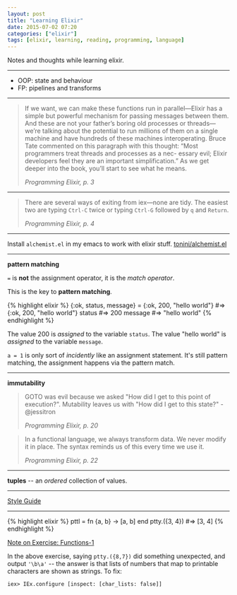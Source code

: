 ```yaml
---
layout: post
title: "Learning Elixir"
date: 2015-07-02 07:20
categories: ["elixir"]
tags: [elixir, learning, reading, programming, language]
---
```


Notes and thoughts while learning elixir.

*******

* OOP: state and behaviour
* FP: pipelines and transforms

*******

> If we want, we can make these functions run in parallel—Elixir has a
> simple but powerful mechanism for passing messages between them. And
> these are not your father’s boring old processes or threads—we’re
> talking about the potential to run millions of them on a single
> machine and have hundreds of these machines interoperating. Bruce
> Tate commented on this paragraph with this thought: “Most
> programmers treat threads and processes as a nec- essary evil;
> Elixir developers feel they are an important simplification.” As we
> get deeper into the book, you’ll start to see what he means.
> <footer><cite>Programming Elixir, p. 3</cite></footer>


*******

> There are several ways of exiting from iex—none are tidy. The
> easiest two are typing `Ctrl-C` twice or typing `Ctrl-G` followed by
> `q` and `Return`.
> <footer><cite>Programming Elixir, p. 4</cite></footer>

*******

Install `alchemist.el` in my emacs to work with elixir stuff.
[tonini/alchemist.el](https://github.com/tonini/alchemist.el)

*******

**pattern matching**

`=` is **not** the assignment operator, it is the *match operator*.

This is the key to **pattern matching**.

{% highlight elixir %}
{:ok, status, message} = {:ok, 200, "hello world"} #=> {:ok, 200, "hello world"}
status #=> 200
message #=> "hello world"
{% endhighlight %}

The value 200 is *assigned* to the variable `status`. The value "hello
world" is *assigned* to the variable `message`.

`a = 1` is only sort of *incidently* like an assignment
statement. It's still pattern matching, the assignment happens via the
pattern match.

*******

**immutability**

> GOTO was evil because we asked "How did I get to this point of
> execution?". Mutability leaves us with "How did I get to this
> state?" - @jessitron
> <footer><cite>Programming Elixir, p. 20</cite></footer>

> In a functional language, we always transform data. We never modify
> it in place. The syntax reminds us of this every time we use it.
> <footer><cite>Programming Elixir, p. 22</cite></footer>

*******

**tuples** -- an *ordered* collection of values.

*******

[Style Guide](https://github.com/niftyn8/elixir_style_guide)

*******


{% highlight elixir %}
pttl = fn {a, b} -> [a, b] end
ptty.({3, 4}) #=> [3, 4]
{% endhighlight %}



[Note on Exercise: Functions-1](https://forums.pragprog.com/forums/322/topics/Exercise:%20Functions-1)

In the above exercise, saying `ptty.({8,7})` did something unexpected,
and output `'\b\a'` -- the answer is that lists of numbers that map to
printable characters are shown as strings. To fix:


    iex> IEx.configure [inspect: [char_lists: false]]

